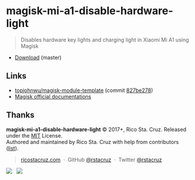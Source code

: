 # magisk-mi-a1-disable-hardware-light

> Disables hardware key lights and charging light in Xiaomi Mi A1 using Magisk

- [Download](https://github.com/rstacruz/magisk-mi-a1-disable-hardware-light/archive/master.zip) (master)

## Links

- [topjohnwu/magisk-module-template](https://github.com/topjohnwu/magisk-module-template) (commit [827be278](https://github.com/topjohnwu/magisk-module-template/commit/827be27811d304749912b81ee8427f30470a80ff))
- [Magisk official documentations](https://github.com/topjohnwu/Magisk/blob/master/docs/module_repo.md)

## Thanks

**magisk-mi-a1-disable-hardware-light** © 2017+, Rico Sta. Cruz. Released under the [MIT] License.<br>
Authored and maintained by Rico Sta. Cruz with help from contributors ([list][contributors]).

> [ricostacruz.com](http://ricostacruz.com) &nbsp;&middot;&nbsp;
> GitHub [@rstacruz](https://github.com/rstacruz) &nbsp;&middot;&nbsp;
> Twitter [@rstacruz](https://twitter.com/rstacruz)

[![](https://img.shields.io/github/followers/rstacruz.svg?style=social&label=@rstacruz)](https://github.com/rstacruz) &nbsp;
[![](https://img.shields.io/twitter/follow/rstacruz.svg?style=social&label=@rstacruz)](https://twitter.com/rstacruz)

[MIT]: http://mit-license.org/
[contributors]: http://github.com/rstacruz/magisk-mi-a1-disable-hardware-light/contributors
